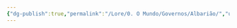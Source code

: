 ```yaml
---
{"dg-publish":true,"permalink":"/Lore/0. O Mundo/Governos/Albarião/","updated":"2025-06-15T19:38:06.050-03:00"}
---
```


